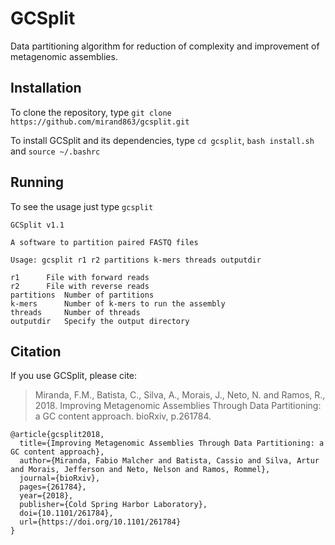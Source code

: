 # GCSplit

Data partitioning algorithm for reduction of complexity and improvement of metagenomic assemblies.

## Installation

To clone the repository, type `git clone https://github.com/mirand863/gcsplit.git`

To install GCSplit and its dependencies, type `cd gcsplit`, `bash install.sh` and `source ~/.bashrc`

## Running

To see the usage just type `gcsplit`

~~~
GCSplit v1.1

A software to partition paired FASTQ files

Usage: gcsplit r1 r2 partitions k-mers threads outputdir

r1		File with forward reads
r2		File with reverse reads
partitions	Number of partitions
k-mers		Number of k-mers to run the assembly
threads		Number of threads
outputdir	Specify the output directory
~~~

## Citation

If you use GCSplit, please cite:

>Miranda, F.M., Batista, C., Silva, A., Morais, J., Neto, N. and Ramos, R., 2018. Improving Metagenomic Assemblies Through Data Partitioning: a GC content approach. bioRxiv, p.261784.

```
@article{gcsplit2018,
  title={Improving Metagenomic Assemblies Through Data Partitioning: a GC content approach},
  author={Miranda, Fabio Malcher and Batista, Cassio and Silva, Artur and Morais, Jefferson and Neto, Nelson and Ramos, Rommel},
  journal={bioRxiv},
  pages={261784},
  year={2018},
  publisher={Cold Spring Harbor Laboratory},
  doi={10.1101/261784},
  url={https://doi.org/10.1101/261784}
}
```
